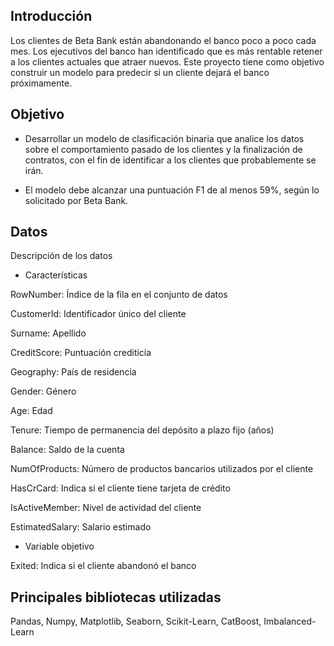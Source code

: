 ## Introducción

Los clientes de Beta Bank están abandonando el banco poco a poco cada mes. Los ejecutivos del banco han identificado que es más rentable retener a los clientes actuales que atraer nuevos. Este proyecto tiene como objetivo construir un modelo para predecir si un cliente dejará el banco próximamente.

## Objetivo

- Desarrollar un modelo de clasificación binaria que analice los datos sobre el comportamiento pasado de los clientes y la finalización de contratos, con el fin de identificar a los clientes que probablemente se irán.

- El modelo debe alcanzar una puntuación F1 de al menos 59%, según lo solicitado por Beta Bank.

## Datos

Descripción de los datos

- Características

RowNumber: Índice de la fila en el conjunto de datos

CustomerId: Identificador único del cliente

Surname: Apellido

CreditScore: Puntuación crediticia

Geography: País de residencia

Gender: Género

Age: Edad

Tenure: Tiempo de permanencia del depósito a plazo fijo (años)

Balance: Saldo de la cuenta

NumOfProducts: Número de productos bancarios utilizados por el cliente

HasCrCard: Indica si el cliente tiene tarjeta de crédito

IsActiveMember: Nivel de actividad del cliente

EstimatedSalary: Salario estimado

- Variable objetivo

Exited: Indica si el cliente abandonó el banco

## Principales bibliotecas utilizadas

Pandas, Numpy, Matplotlib, Seaborn, Scikit-Learn, CatBoost, Imbalanced-Learn